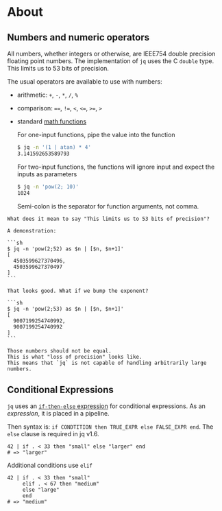 # About

## Numbers and numeric operators

All numbers, whether integers or otherwise, are IEEE754 double precision floating point numbers.
The implementation of `jq` uses the C `double` type.
This limits us to 53 bits of precision.

The usual operators are available to use with numbers:

- arithmetic: `+`, `-`, `*`, `/`, `%`
- comparison: `==`, `!=`, `<`, `<=`, `>=`, `>`
- standard [math functions][man-math]

  For one-input functions, pipe the value into the function

  ```sh
  $ jq -n '(1 | atan) * 4'
  3.141592653589793
  ```

  For two-input functions, the functions will ignore input and expect the
  inputs as parameters

  ```sh
  $ jq -n 'pow(2; 10)'
  1024
  ```

  Semi-colon is the separator for function arguments, not comma.

<!-- prettier-ignore -->
~~~~exercism/caution
What does it mean to say "This limits us to 53 bits of precision"?

A demonstration:

```sh
$ jq -n 'pow(2;52) as $n | [$n, $n+1]'
[
  4503599627370496,
  4503599627370497
]
```

That looks good. What if we bump the exponent?

```sh
$ jq -n 'pow(2;53) as $n | [$n, $n+1]'
[
  9007199254740992,
  9007199254740992
]
```

Those numbers should not be equal. 
This is what "loss of precision" looks like.
This means that `jq` is not capable of handling arbitrarily large numbers.
~~~~

<!-- prettier-ignore-end -->

## Conditional Expressions

`jq` uses an [`if-then-else` expression][if-then-else] for conditional expressions.
As an _expression_, it is placed in a pipeline.

Then syntax is: `if CONDTITION then TRUE_EXPR else FALSE_EXPR end`.
The `else` clause is required in jq v1.6.

```jq
42 | if . < 33 then "small" else "larger" end
# => "larger"
```

Additional conditions use `elif`

```jq
42 | if . < 33 then "small"
     elif . < 67 then "medium"
     else "large"
     end
# => "medium"
```

[man-types]: https://stedolan.github.io/jq/manual/v1.6/#TypesandValues
[man-math]: https://stedolan.github.io/jq/manual/v1.6/#Math
[if-then-else]: https://stedolan.github.io/jq/manual/v1.6/#if-then-else
